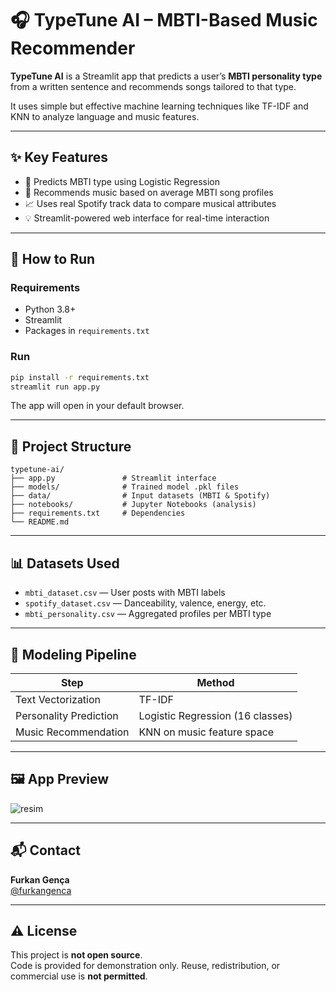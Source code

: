 # 🎧 TypeTune AI – MBTI-Based Music Recommender

**TypeTune AI** is a Streamlit app that predicts a user’s **MBTI personality type** from a written sentence and recommends songs tailored to that type.

It uses simple but effective machine learning techniques like TF-IDF and KNN to analyze language and music features.

---

## ✨ Key Features

- 🧠 Predicts MBTI type using Logistic Regression  
- 🎵 Recommends music based on average MBTI song profiles  
- 📈 Uses real Spotify track data to compare musical attributes  
- 💡 Streamlit-powered web interface for real-time interaction

---

## 🧪 How to Run

### Requirements

- Python 3.8+  
- Streamlit  
- Packages in `requirements.txt`

### Run

```bash
pip install -r requirements.txt
streamlit run app.py
```

The app will open in your default browser.

---

## 📁 Project Structure

```
typetune-ai/
├── app.py               # Streamlit interface
├── models/              # Trained model .pkl files
├── data/                # Input datasets (MBTI & Spotify)
├── notebooks/           # Jupyter Notebooks (analysis)
├── requirements.txt     # Dependencies
└── README.md
```

---

## 📊 Datasets Used

- `mbti_dataset.csv` — User posts with MBTI labels  
- `spotify_dataset.csv` — Danceability, valence, energy, etc.  
- `mbti_personality.csv` — Aggregated profiles per MBTI type

---

## 🤖 Modeling Pipeline

| Step                 | Method                        |
|----------------------|-------------------------------|
| Text Vectorization   | TF-IDF                        |
| Personality Prediction | Logistic Regression (16 classes) |
| Music Recommendation | KNN on music feature space    |

---

## 🖼️ App Preview

![resim](https://github.com/user-attachments/assets/864dfcc2-d988-4178-bb16-1e152e534c06)

---

## 📬 Contact

**Furkan Gença**  
[@furkangenca](https://github.com/furkangenca)

---

## ⚠️ License

This project is **not open source**.  
Code is provided for demonstration only. Reuse, redistribution, or commercial use is **not permitted**.
